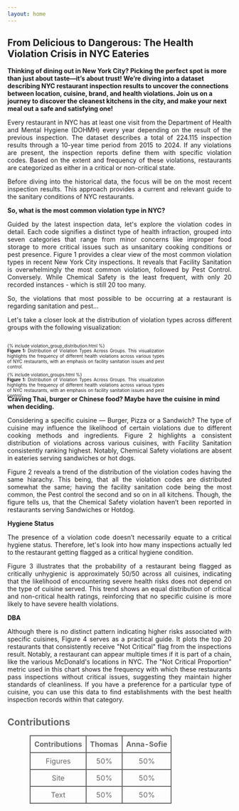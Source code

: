 ```yaml
---
layout: home
---
```


<h2>From Delicious to Dangerous: The Health Violation Crisis in NYC Eateries</h2>

<b style="text-align: justify; text-justify: inter-word;">
Thinking of dining out in New York City? Picking the perfect spot is more than just about taste—it’s about trust! We’re diving into a dataset describing NYC restaurant inspection results to uncover the connections between location, cuisine, brand, and health violations. Join us on a journey to discover the cleanest kitchens in the city, and make your next meal out a safe and satisfying one!
</b>

<p style="text-align: justify; text-justify: inter-word;">
Every restaurant in NYC has at least one visit from the Department of Health and Mental Hygiene (DOHMH) every year depending on the result of the previous inspection. The dataset describes a total of 224.115 inspection results through a 10-year time period from 2015 to 2024. If any violations are present, the inspection reports define them with specific violation codes. Based on the extent and frequency of these violations, restaurants are categorized as either in a critical or non-critical state.
</p>

<p style="text-align: justify; text-justify: inter-word;">
Before diving into the historical data, the focus will be on the most recent inspection results. This approach provides a current and relevant guide to the sanitary conditions of NYC restaurants.
</p>

<b style="text-align: justify; text-justify: inter-word;">
So, what is the most common violation type in NYC?
</b>

<p style="text-align: justify; text-justify: inter-word;">
Guided by the latest inspection data, let's explore the violation codes in detail. Each code signifies a distinct type of health infraction, grouped into seven categories that range from minor concerns like improper food storage to more critical issues such as unsanitary cooking conditions or pest presence. Figure 1 provides a clear view of the most common violation types in recent New York City inspections. It reveals that Facility Sanitation is overwhelmingly the most common violation, followed by Pest Control. Conversely. While Chemical Safety is the least frequent, with only 20 recorded instances - which is still 20 too many.
</p>

<p style="text-align: justify; text-justify: inter-word;">
So, the violations that most possible to be occurring at a restaurant is regarding sanitation and pest...
</p>

<p style="text-align: justify; text-justify: inter-word;">
Let's take a closer look at the distribution of violation types across different groups with the following visualization:
</p>

<figure id="figure1" style="max-width: 100%; transform: scale(0.7); display: block; margin: 0 auto -20px -15%; position: relative;">
    {% include violation_group_distribution.html %}
    <figcaption style="text-align: justify;">
        <b>Figure 1:</b> Distribution of Violation Types Across Groups. This visualization highlights the frequency of different health violations across various types of NYC restaurants, with an emphasis on facility sanitation issues and pest control.
    </figcaption>
</figure>

<figure id="figure1" style="max-width: 100%; transform: scale(0.7); display: block; margin: 0 auto -20px -15%; position: relative;">
    {% include violation_groups.html %}
    <figcaption style="text-align: justify;">
        <b>Figure 1:</b> Distribution of Violation Types Across Groups. This visualization highlights the frequency of different health violations across various types of NYC restaurants, with an emphasis on facility sanitation issues and pest control.
    </figcaption>
</figure>

<b style="text-align: justify; text-justify: inter-word;">
Craving Thai, burger or Chinese food? Maybe have the cuisine in mind when deciding.
</b>


<p style="text-align: justify; text-justify: inter-word;">
Considering a specific cuisine — Burger, Pizza or a Sandwich? The type of cuisine may influence the likelihood of certain violations due to different cooking methods and ingredients. Figure 2 highlights a consistent distribution of violations across various cuisines, with Facility Sanitation consistently ranking highest. Notably, Chemical Safety violations are absent in eateries serving sandwiches or hot dogs.
</p>

<p style="text-align: justify; text-justify: inter-word;">
Figure 2 reveals a trend of the distribution of the violation codes having the same hiarachy. This being, that all the violation codes are distributed somewhat the same; having the facility sanitation code being the most common, the Pest control the second and so on in all kitchens. Though, the figure tells us, that the Chemical Safety violation haven’t been reported in restaurants serving Sandwiches or Hotdog.
</p>

<b style="text-align: justify; text-justify: inter-word;">
Hygiene Status
</b>


<p style="text-align: justify; text-justify: inter-word;">
The presence of a violation code doesn’t necessarily equate to a critical hygiene status. Therefore, let's look into how many inspections actually led to the restaurant getting flagged as a critical hygiene condition.
</p>


<p style="text-align: justify; text-justify: inter-word;">
Figure 3 illustrates that the probability of a restaurant being flagged as critically unhygienic is approximately 50/50 across all cuisines, indicating that the likelihood of encountering severe health risks does not depend on the type of cuisine served. This trend shows an equal distribution of critical and non-critical health ratings, reinforcing that no specific cuisine is more likely to have severe health violations.
</p>

<b style="text-align: justify; text-justify: inter-word;">
DBA
</b>

<p style="text-align: justify; text-justify: inter-word;">
Although there is no distinct pattern indicating higher risks associated with specific cuisines, Figure 4 serves as a practical guide. It plots the top 20 restaurants that consistently receive "Not Critical" flag from the inspections result. Notably, a restaurant can appear multiple times if it is part of a chain, like the various McDonald's locations in NYC. The "Not Critical Proportion" metric used in this chart shows the frequency with which these restaurants pass inspections without critical issues, suggesting they maintain higher standards of cleanliness. If you have a preference for a particular type of cuisine, you can use this data to find establishments with the best health inspection records within that category.
</p>


<head>
  <title>Contributions</title>
  <style>
    table {
      width: 80%;
      border-collapse: collapse;
      margin-left: auto;
      margin-right: auto;
    }
    th, td {
      border: 2px solid #666666; /* Updated border color to darker gray */
      text-align: center;
      padding: 8px;
      color: #666666; /* Updated text color to darker gray */
    }
  </style>
</head>
<body>

<h2 style="color: #666666;">Contributions</h2> <!-- Optional: Updated heading color to darker gray -->

<table>
    <tr>
        <th>Contributions</th>
        <th>Thomas</th>
        <th>Anna-Sofie</th>
    </tr>
    <tr>
        <td>Figures</td>
        <td>50%</td>
        <td>50%</td>
    </tr>
    <tr>
        <td>Site</td>
        <td>50%</td>
        <td>50%</td>
    </tr>
    <tr>
        <td>Text</td>
        <td>50%</td>
        <td>50%</td>
    </tr>
</table>

</body>
